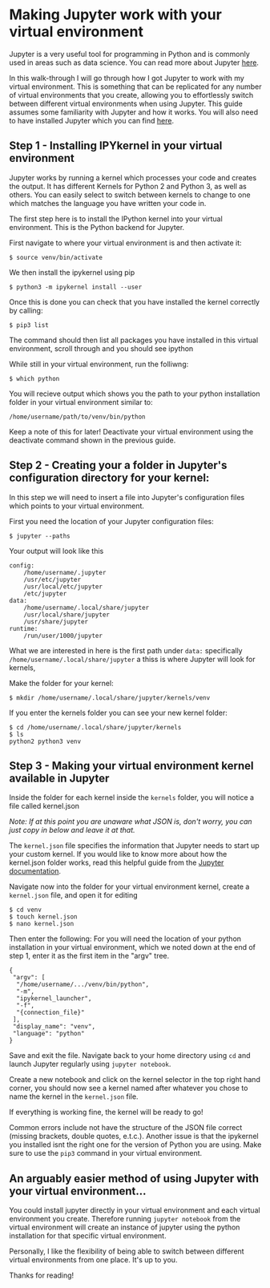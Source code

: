 # Making Jupyter work with your virtual environment

Jupyter is a very useful tool for programming in Python and is commonly used in areas such as data science. You can read more about Jupyter [here](https://jupyter.org/).

In this walk-through I will go through how I got Jupyter to work with my virtual environment. This is something that can be replicated for any number of virtual environments that you create, allowing you to effortlessly switch between different virtual environments when using Jupyter. This guide assumes some familiarity with Jupyter and how it works. You will also need to have installed Jupyter which you can find [here](https://jupyter.org/install).

## Step 1 - Installing IPYkernel in your virtual environment
Jupyter works by running a kernel which processes your code and creates the output. It has different Kernels for Python 2 and Python 3, as well as others. You can easily select to switch between kernels to change to one which matches the language you have written your code in.

The first step here is to install the IPython kernel into your virtual environment. This is the Python backend for Jupyter.

First navigate to where your virtual environment is and then activate it:
```
$ source venv/bin/activate 
```
We then install the ipykernel using pip
```
$ python3 -m ipykernel install --user
```
Once this is done you can check that you have installed the kernel correctly by calling:
```
$ pip3 list
```
The command should then list all packages you have installed in this virtual environment, scroll through and you should see ipython

While still in your virtual environment, run the folliwng:
```
$ which python
```
You will recieve output which shows you the path to your python installation folder in your virtual environment similar to:
```
/home/username/path/to/venv/bin/python
```
Keep a note of this for later!
Deactivate your virtual environment using the deactivate command shown in the previous guide.

## Step 2 - Creating your a folder in Jupyter's configuration directory for your kernel:

In this step we will need to insert a file into Jupyter's configuration files which points to your virtual environment.

First you need the location of your Jupyter configuration files:
```
$ jupyter --paths
```
Your output will look like this
```
config:
    /home/username/.jupyter
    /usr/etc/jupyter
    /usr/local/etc/jupyter
    /etc/jupyter
data:
    /home/username/.local/share/jupyter
    /usr/local/share/jupyter
    /usr/share/jupyter
runtime:
    /run/user/1000/jupyter
```
What we are interested in here is the first path under `data:` specifically `/home/username/.local/share/jupyter` a thiss is where Jupyter will look for kernels,

Make the folder for your kernel:
```
$ mkdir /home/username/.local/share/jupyter/kernels/venv
```
If you enter the kernels folder you can see your new kernel folder:
```
$ cd /home/username/.local/share/jupyter/kernels
$ ls
python2 python3 venv
```

## Step 3 - Making your virtual environment kernel available in Jupyter 

Inside the folder for each kernel inside the `kernels` folder, you will notice a file called kernel.json

*Note: If at this point you are unaware what JSON is, don't worry, you can just copy in below and leave it at that.*

The `kernel.json` file specifies the information that Jupyter needs to start up your custom kernel. If you would like to know more about how the kernel.json folder works, read this helpful guide from the [Jupyter documentation](https://jupyter-client.readthedocs.io/en/stable/kernels.html).


Navigate now into the folder for your virtual environment kernel, create a `kernel.json` file, and open it for editing
```
$ cd venv
$ touch kernel.json
$ nano kernel.json
```
Then enter the following:
For you will need the location of your python installation in your virtual environment, which we noted down at the end of step 1, enter it as the first item in the "argv" tree.
```
{
 "argv": [
  "/home/username/.../venv/bin/python",
  "-m",
  "ipykernel_launcher",
  "-f",
  "{connection_file}"
 ],
 "display_name": "venv",
 "language": "python"
}
```
Save and exit the file.
Navigate back to your home directory using `cd` and launch Jupyter regularly using `jupyter notebook`.

Create a new notebook and click on the kernel selector in the top right hand corner, you should now see a kernel named after whatever you chose to name the kernel in the `kernel.json` file.

If everything is working fine, the kernel will be ready to go!

Common errors include not have the structure of the JSON file correct (missing brackets, double quotes, e.t.c.). Another issue is that the ipykernel you installed isnt the right one for the version of Python you are using. Make sure to use the `pip3` command in your virtual environment.

## An arguably easier method of using Jupyter with your virtual environment...

You could install jupyter directly in your virtual environment and each virtual environment you create. Therefore running `jupyter notebook` from the virtual environment will create an instance of jupyter using the python installation for that specific virtual environment. 

Personally, I like the flexibility of being able to switch between different virtual environments from one place. It's up to you.

Thanks for reading!



